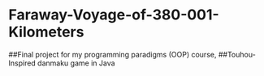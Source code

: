 # Faraway-Voyage-of-380-001-Kilometers
##Final project for my programming paradigms (OOP) course,
##Touhou-Inspired danmaku game in Java
